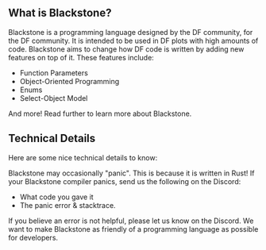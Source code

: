 ## What is Blackstone?
Blackstone is a programming language designed by the DF community, for the DF community. It is intended to be used in DF plots with high amounts of code. Blackstone aims to change how DF code is written by adding new features on top of it. These features include:
- Function Parameters
- Object-Oriented Programming
- Enums
- Select-Object Model

And more!
Read further to learn more about Blackstone.

## Technical Details
Here are some nice technical details to know:

Blackstone may occasionally "panic". This is because it is written in Rust!
If your Blackstone compiler panics, send us the following on the Discord:
- What code you gave it
- The panic error & stacktrace.

If you believe an error is not helpful, please let us know on the Discord. We want to make Blackstone as friendly of a programming language as possible for developers.

